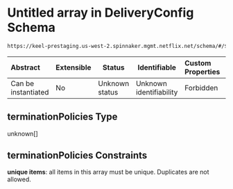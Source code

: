 # Untitled array in DeliveryConfig Schema

```txt
https://keel-prestaging.us-west-2.spinnaker.mgmt.netflix.net/schema/#/$defs/HealthSpec/properties/terminationPolicies
```




| Abstract            | Extensible | Status         | Identifiable            | Custom Properties | Additional Properties | Access Restrictions | Defined In                                                    |
| :------------------ | ---------- | -------------- | ----------------------- | :---------------- | --------------------- | ------------------- | ------------------------------------------------------------- |
| Can be instantiated | No         | Unknown status | Unknown identifiability | Forbidden         | Allowed               | none                | [keel.schema.json\*](keel.schema.json "open original schema") |

## terminationPolicies Type

unknown\[]

## terminationPolicies Constraints

**unique items**: all items in this array must be unique. Duplicates are not allowed.
